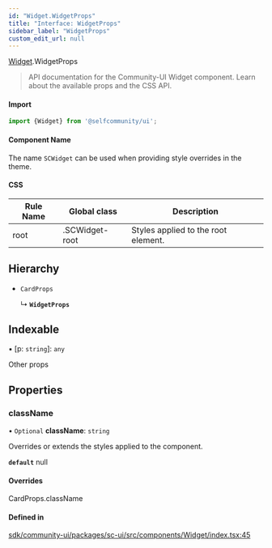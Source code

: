 ```yaml
---
id: "Widget.WidgetProps"
title: "Interface: WidgetProps"
sidebar_label: "WidgetProps"
custom_edit_url: null
---
```


[Widget](../modules/Widget.md).WidgetProps

> API documentation for the Community-UI Widget component. Learn about the available props and the CSS API.

#### Import

```jsx
import {Widget} from '@selfcommunity/ui';
```

#### Component Name

The name `SCWidget` can be used when providing style overrides in the theme.

#### CSS

|Rule Name|Global class|Description|
|---|---|---|
|root|.SCWidget-root|Styles applied to the root element.|

## Hierarchy

- `CardProps`

  ↳ **`WidgetProps`**

## Indexable

▪ [p: `string`]: `any`

Other props

## Properties

### className

• `Optional` **className**: `string`

Overrides or extends the styles applied to the component.

**`default`** null

#### Overrides

CardProps.className

#### Defined in

[sdk/community-ui/packages/sc-ui/src/components/Widget/index.tsx:45](https://github.com/selfcommunity/community-ui/blob/a7bfc2b/packages/sc-ui/src/components/Widget/index.tsx#L45)

